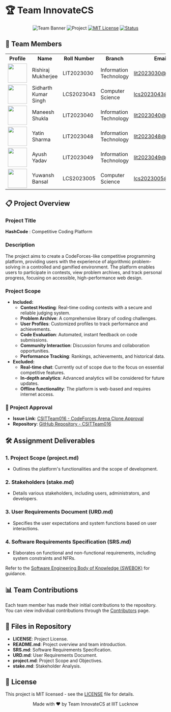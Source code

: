 # 🏆 Team InnovateCS

<div align="center">

![Team Banner](https://img.shields.io/badge/Team-CSITTeam016-blue)
![Project](https://img.shields.io/badge/Project-CodeForces_Clone-orange)
[![MIT License](https://img.shields.io/badge/License-MIT-green.svg)](https://choosealicense.com/licenses/mit/)
[![Status](https://img.shields.io/badge/Status-In_Development-yellow)]()

</div>

## 👥 Team Members

<table>
  <tr>
    <th>Profile</th>
    <th>Name</th>
    <th>Roll Number</th>
    <th>Branch</th>
    <th>Email</th>
    <th>GitHub</th>
  </tr>
  <tr>
    <td><img src="https://github.com/identicons/RishirajMukherjee.png" width="60px" height="60px"></td>
    <td>Rishiraj Mukherjee</td>
    <td>LIT2023030</td>
    <td>Information Technology</td>
    <td><a href="mailto:lit2023030@iiitl.ac.in">lit2023030@iiitl.ac.in</a></td>
    <td><a href="https://github.com/rishyym0927"><img src="https://img.shields.io/badge/GitHub-Profile-blue?style=flat&logo=github"></a></td>
  </tr>
  <tr>
    <td><img src="https://github.com/identicons/SidharthKumarSingh.png" width="60px" height="60px"></td>
    <td>Sidharth Kumar Singh</td>
    <td>LCS2023043</td>
    <td>Computer Science</td>
    <td><a href="mailto:lcs2023043@iiitl.ac.in">lcs2023043@iiitl.ac.in</a></td>
    <td><a href="https://github.com/sidharthkumar"><img src="https://img.shields.io/badge/GitHub-Profile-blue?style=flat&logo=github"></a></td>
  </tr>
  <tr>
    <td><img src="https://github.com/identicons/ManeeshShukla.png" width="60px" height="60px"></td>
    <td>Maneesh Shukla</td>
    <td>LIT2023040</td>
    <td>Information Technology</td>
    <td><a href="mailto:lit2023040@iiitl.ac.in">lit2023040@iiitl.ac.in</a></td>
    <td><a href="https://github.com/maneeshshukla"><img src="https://img.shields.io/badge/GitHub-Profile-blue?style=flat&logo=github"></a></td>
  </tr>
  <tr>
    <td><img src="https://github.com/identicons/YatinSharma.png" width="60px" height="60px"></td>
    <td>Yatin Sharma</td>
    <td>LIT2023048</td>
    <td>Information Technology</td>
    <td><a href="mailto:lit2023048@iiitl.ac.in">lit2023048@iiitl.ac.in</a></td>
    <td><a href="https://github.com/yatinsharma"><img src="https://img.shields.io/badge/GitHub-Profile-blue?style=flat&logo=github"></a></td>
  </tr>
  <tr>
    <td><img src="https://github.com/identicons/AyushYadav.png" width="60px" height="60px"></td>
    <td>Ayush Yadav</td>
    <td>LIT2023049</td>
    <td>Information Technology</td>
    <td><a href="mailto:lit2023049@iiitl.ac.in">lit2023049@iiitl.ac.in</a></td>
    <td><a href="https://github.com/ayushyadav"><img src="https://img.shields.io/badge/GitHub-Profile-blue?style=flat&logo=github"></a></td>
  </tr>
  <tr>
    <td><img src="https://github.com/identicons/YuwanshBansal.png" width="60px" height="60px"></td>
    <td>Yuwansh Bansal</td>
    <td>LCS2023005</td>
    <td>Computer Science</td>
    <td><a href="mailto:lcs2023005@iiitl.ac.in">lcs2023005@iiitl.ac.in</a></td>
    <td><a href="https://github.com/yuwanshbansal"><img src="https://img.shields.io/badge/GitHub-Profile-blue?style=flat&logo=github"></a></td>
  </tr>
</table>

## 📋 Project Overview

### Project Title
**HashCode** : Competitive Coding Platform

### Description
The project aims to create a CodeForces-like competitive programming platform, providing users with the experience of algorithmic problem-solving in a controlled and gamified environment. The platform enables users to participate in contests, view problem archives, and track personal progress, focusing on accessible, high-performance web design.

### Project Scope
- **Included:**
  - **Contest Hosting**: Real-time coding contests with a secure and reliable judging system.
  - **Problem Archive**: A comprehensive library of coding challenges.
  - **User Profiles**: Customized profiles to track performance and achievements.
  - **Code Evaluation**: Automated, instant feedback on code submissions.
  - **Community Interaction**: Discussion forums and collaboration opportunities.
  - **Performance Tracking**: Rankings, achievements, and historical data.
- **Excluded:**
  - **Real-time chat**: Currently out of scope due to the focus on essential competitive features.
  - **In-depth analytics**: Advanced analytics will be considered for future updates.
  - **Offline functionality**: The platform is web-based and requires internet access.

### 🔗 Project Approval
- **Issue Link**: [CSITTeam016 - CodeForces Arena Clone Approval](https://github.com/IIITLucknowSWEngg/CSITTeam016/issues/XX)
- **Repository**: [GitHub Repository - CSITTeam016](https://github.com/IIITLucknowSWEngg/CSITTeam016)

## 🛠️ Assignment Deliverables

### 1. Project Scope (project.md)
   - Outlines the platform's functionalities and the scope of development.
   
### 2. Stakeholders (stake.md)
   - Details various stakeholders, including users, administrators, and developers.
   
### 3. User Requirements Document (URD.md)
   - Specifies the user expectations and system functions based on user interactions.
   
### 4. Software Requirements Specification (SRS.md)
   - Elaborates on functional and non-functional requirements, including system constraints and NFRs.

Refer to the [Software Engineering Body of Knowledge (SWEBOK)](https://www.computer.org/education/bodies-of-knowledge/software-engineering/v4) for guidance.

## 📊 Team Contributions
Each team member has made their initial contributions to the repository. You can view individual contributions through the [Contributors](https://github.com/IIITLucknowSWEngg/CSITTeam016/graphs/contributors) page.

## 📑 Files in Repository

- **LICENSE**: Project License.
- **README.md**: Project overview and team introduction.
- **SRS.md**: Software Requirements Specification.
- **URD.md**: User Requirements Document.
- **project.md**: Project Scope and Objectives.
- **stake.md**: Stakeholder Analysis.

## 📝 License
This project is MIT licensed - see the [LICENSE](LICENSE) file for details.

<div align="center">
Made with ❤️ by Team InnovateCS at IIIT Lucknow
</div>
